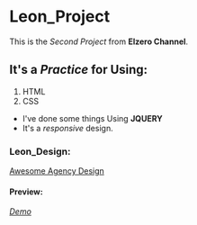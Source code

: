 # Leon_Project
This is the _Second Project_ from **Elzero Channel**. 

## It's a _Practice_ for Using:  
1. HTML  
2. CSS  

* I've done some things Using **JQUERY**  
* It's a _responsive_ design. 

### Leon_Design:
[Awesome Agency Design](https://graphberry-imgs.imgix.net/leon-psd-agency-template-312.png?auto=compress,format&q=80&w=800)

[^1]: I coded my **own** custom style.  

#### Preview:  
[_Demo_](https://omar-elmoez.github.io/Leon_Project/)
